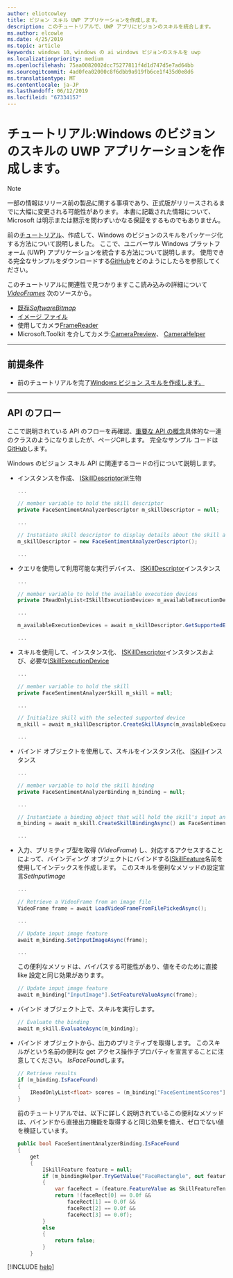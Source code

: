 ```yaml
---
author: eliotcowley
title: ビジョン スキル UWP アプリケーションを作成します。
description: このチュートリアルで、UWP アプリにビジョンのスキルを統合します。
ms.author: elcowle
ms.date: 4/25/2019
ms.topic: article
keywords: windows 10、windows の ai windows ビジョンのスキルを uwp
ms.localizationpriority: medium
ms.openlocfilehash: 75aa0082002dcc75277811f4d1d747d5e7ad64bb
ms.sourcegitcommit: 4ad0fea02000c8f6dbb9a919fb6ce1f435d0e8d6
ms.translationtype: MT
ms.contentlocale: ja-JP
ms.lasthandoff: 06/12/2019
ms.locfileid: "67334157"
---
```

# <a name="tutorial-create-a-windows-vision-skill-uwp-application"></a>チュートリアル:Windows のビジョンのスキルの UWP アプリケーションを作成します。

> [!NOTE]
> 一部の情報はリリース前の製品に関する事項であり、正式版がリリースされるまでに大幅に変更される可能性があります。 本書に記載された情報について、Microsoft は明示または黙示を問わずいかなる保証をするものでもありません。

前の[チュートリアル](tutorial.md)、作成して、Windows のビジョンのスキルをパッケージ化する方法について説明しました。 ここで、ユニバーサル Windows プラットフォーム (UWP) アプリケーションを統合する方法について説明します。 使用できる完全なサンプルをダウンロードする[GitHub](https://github.com/microsoft/WindowsVisionSkillsPreview/tree/master/samples/SentimentAnalyzerCustomSkill/cs)をどのようにしたらを参照してください。

このチュートリアルに関連性で見つかりますここ読み込みの詳細について *[VideoFrames](https://docs.microsoft.com/uwp/api/Windows.Media.VideoFrame)* 次のソースから。
- [既存*SoftwareBitmap*](https://docs.microsoft.com/uwp/api/windows.media.videoframe.createwithsoftwarebitmap#Windows_Media_VideoFrame_CreateWithSoftwareBitmap_Windows_Graphics_Imaging_SoftwareBitmap_)
- [イメージ ファイル](https://docs.microsoft.com/windows/uwp/audio-video-camera/imaging#create-a-softwarebitmap-from-an-image-file-with-bitmapdecoder)
- 使用してカメラ[FrameReader](https://docs.microsoft.com/windows/uwp/audio-video-camera/process-media-frames-with-mediaframereader)
- Microsoft.Toolkit を介してカメラ:[CameraPreview](https://docs.microsoft.com/windows/communitytoolkit/controls/camerapreview)、 [CameraHelper](https://docs.microsoft.com/windows/communitytoolkit/helpers/camerahelper)

---
## <a name="prerequisites"></a>前提条件

- 前のチュートリアルを完了[Windows ビジョン スキルを作成します。](tutorial.md)
---

## <a name="api-flow"></a>API のフロー
ここで説明されている API のフローを再確認、[重要な API の概念](important-api-concepts.md#APIFlow)具体的な一連のクラスのようになりましたが、ページC#します。 完全なサンプル コードは[GitHub](https://github.com/microsoft/WindowsVisionSkillsPreview/blob/master/samples/SentimentAnalyzerCustomSkill/cs/Apps/FaceSentimentAnalysisApp_UWP/MainPage.xaml.cs)します。 

Windows のビジョン スキル API に関連するコードの行について説明します。 

+ インスタンスを作成、 [ISkillDescriptor][ISkillDescriptor]派生物

    ```csharp
    ...
    
    // member variable to hold the skill descriptor
    private FaceSentimentAnalyzerDescriptor m_skillDescriptor = null;
    
    ...
    
    // Instatiate skill descriptor to display details about the skill and populate UI
    m_skillDescriptor = new FaceSentimentAnalyzerDescriptor();

    ...
    ```

+ クエリを使用して利用可能な実行デバイス、 [ISKillDescriptor][ISKillDescriptor]インスタンス
    ```csharp
    ...
    
    // member variable to hold the available execution devices
    private IReadOnlyList<ISkillExecutionDevice> m_availableExecutionDevices = null;
    
    ...
    
    m_availableExecutionDevices = await m_skillDescriptor.GetSupportedExecutionDevicesAsync();

    ...
    ```

+ スキルを使用して、インスタンス化、 [ISKillDescriptor][ISKillDescriptor]インスタンスおよび、必要な[ISkillExecutionDevice][ISkillExecutionDevice]
    ```csharp
    ...
    
    // member variable to hold the skill
    private FaceSentimentAnalyzerSkill m_skill = null;
    
    ...
    
    // Initialize skill with the selected supported device
    m_skill = await m_skillDescriptor.CreateSkillAsync(m_availableExecutionDevices[UISkillExecutionDevices.SelectedIndex]) as FaceSentimentAnalyzerSkill;

    ...
    ```

+ バインド オブジェクトを使用して、スキルをインスタンス化、 [ISKill][ISKill]インスタンス
    ```csharp
    ...
    
    // member variable to hold the skill binding
    private FaceSentimentAnalyzerBinding m_binding = null;
    
    ...
    
   // Instantiate a binding object that will hold the skill's input and output resource
   m_binding = await m_skill.CreateSkillBindingAsync() as FaceSentimentAnalyzerBinding;

    ...
    ```

+ 入力、プリミティブ型を取得 (*VideoFrame*) し、対応するアクセスすることによって、バインディング オブジェクトにバインドする[ISkillFeature][ISkillFeature]名前を使用してインデックスを作成します。 このスキルを便利なメソッドの設定宣言*SetInputImage*
    ```csharp
    ...

    // Retrieve a VideoFrame from an image file
    VideoFrame frame = await LoadVideoFrameFromFilePickedAsync();

    ...

    // Update input image feature
    await m_binding.SetInputImageAsync(frame);

    ...
    ```
    この便利なメソッドは、バイパスする可能性があり、値をそのために直接 like 設定と同じ効果があります。

    ```csharp
    // Update input image feature
    await m_binding["InputImage"].SetFeatureValueAsync(frame);
    ```

+ バインド オブジェクト上で、スキルを実行します。
    ```csharp
    // Evaluate the binding
    await m_skill.EvaluateAsync(m_binding);
    ```

+ バインド オブジェクトから、出力のプリミティブを取得します。 このスキルがという名前の便利な get アクセス操作子プロパティを宣言することに注意してください。 *IsFaceFound*します。
    ```csharp
    // Retrieve results
    if (m_binding.IsFaceFound)
    {
        IReadOnlyList<float> scores = (m_binding["FaceSentimentScores"].FeatureValue as SkillFeatureTensorFloatValue).GetAsVectorView();
    }
    ```

    前のチュートリアルでは、以下に詳しく説明されているこの便利なメソッドは、バインドから直接出力機能を取得すると同じ効果を備え、ゼロでない値を検証しています。

    ```csharp
    public bool FaceSentimentAnalyzerBinding.IsFaceFound
    {
        get
        {
            ISkillFeature feature = null;
            if (m_bindingHelper.TryGetValue("FaceRectangle", out feature))
            {
                var faceRect = (feature.FeatureValue as SkillFeatureTensorFloatValue).GetAsVectorView();
                return !(faceRect[0] == 0.0f &&
                    faceRect[1] == 0.0f &&
                    faceRect[2] == 0.0f &&
                    faceRect[3] == 0.0f);
            }
            else
            {
                return false;
            }
        }
    ```



[!INCLUDE [help](../includes/get-help-vision.md)]

[SkillInterfacePreview]: https://docs.microsoft.com/dotnet/api/microsoft.ai.skills.skillinterfacepreview

[ISkillDescriptor]: https://docs.microsoft.com/dotnet/api/microsoft.ai.skills.skillinterfacepreview.iskilldescriptor

[ISkill]: https://docs.microsoft.com/dotnet/api/microsoft.ai.skills.skillinterfacepreview.iskill

[ISkillBinding]: https://docs.microsoft.com/dotnet/api/microsoft.ai.skills.skillinterfacepreview.iskillbinding

[ISkillExecutionDevice]: https://docs.microsoft.com/dotnet/api/microsoft.ai.skills.skillinterfacepreview.iskillexecutiondevice

[ISkillFeature]: https://docs.microsoft.com/dotnet/api/microsoft.ai.skills.skillinterfacepreview.iskillfeature

[ISkillFeatureValue]: https://docs.microsoft.com/dotnet/api/microsoft.ai.skills.skillinterfacepreview.iskillfeaturevalue
